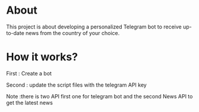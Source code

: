# About
This project is about developing a personalized Telegram bot to receive up-to-date news from the country of your choice.
# How it works?
First : Create a bot

Second : update the script files with the telegram API key

Note :there is two API first one for telegram bot and the second News API to get the latest news
